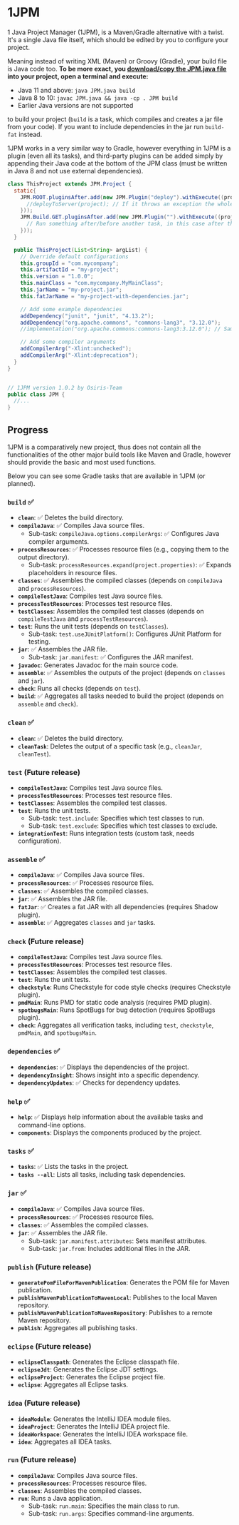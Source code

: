 # 1JPM
1 Java Project Manager (1JPM), is a Maven/Gradle alternative with a twist. 
It's a single Java file itself, which should be edited by you to configure your project.

Meaning instead of writing XML (Maven) or Groovy (Gradle), your build file is Java code too.
**To be more exact, you [download/copy the JPM.java file](https://github.com/Osiris-Team/1JPM/releases/) into your project, open a terminal and execute:**

- Java 11 and above: `java JPM.java build`
- Java 8 to 10:  `javac JPM.java && java -cp . JPM build`
- Earlier Java versions are not supported

to build your project (`build` is a task, which compiles and creates a jar file from your code).
If you want to include dependencies in the jar run `build-fat` instead.

1JPM works in a very similar way to Gradle, however
everything in 1JPM is a plugin (even all its tasks), 
and third-party plugins can be added simply by appending their Java code at the bottom of the JPM class
(must be written in Java 8 and not use external dependencies).

```java
class ThisProject extends JPM.Project {
  static{
    JPM.ROOT.pluginsAfter.add(new JPM.Plugin("deploy").withExecute((project) -> { // Register custom task
      //deployToServer(project); // If it throws an exception the whole build stops
    }));
    JPM.Build.GET.pluginsAfter.add(new JPM.Plugin("").withExecute((project) -> {
      // Run something after/before another task, in this case after the "build" task
    }));
  }

  public ThisProject(List<String> argList) {
    // Override default configurations
    this.groupId = "com.mycompany";
    this.artifactId = "my-project";
    this.version = "1.0.0";
    this.mainClass = "com.mycompany.MyMainClass";
    this.jarName = "my-project.jar";
    this.fatJarName = "my-project-with-dependencies.jar";

    // Add some example dependencies
    addDependency("junit", "junit", "4.13.2");
    addDependency("org.apache.commons", "commons-lang3", "3.12.0");
    //implementation("org.apache.commons:commons-lang3:3.12.0"); // Same as above but similar to Gradle DSL

    // Add some compiler arguments
    addCompilerArg("-Xlint:unchecked");
    addCompilerArg("-Xlint:deprecation");
  }
}


// 1JPM version 1.0.2 by Osiris-Team
public class JPM {
  //...
}
```


## Progress
1JPM is a comparatively new project, thus does not contain all the functionalities of the other
major build tools like Maven and Gradle, however should provide the basic and most used functions.

Below you can see some Gradle tasks that are available in 1JPM (or planned).

### `build` ✅

- **`clean`**: ✅ Deletes the build directory.
- **`compileJava`**: ✅ Compiles Java source files.
    - Sub-task: `compileJava.options.compilerArgs`: ✅ Configures Java compiler arguments.
- **`processResources`**: ✅ Processes resource files (e.g., copying them to the output directory).
    - Sub-task: `processResources.expand(project.properties)`: ✅ Expands placeholders in resource files.
- **`classes`**: ✅ Assembles the compiled classes (depends on `compileJava` and `processResources`).
- **`compileTestJava`**: Compiles test Java source files.
- **`processTestResources`**: Processes test resource files.
- **`testClasses`**: Assembles the compiled test classes (depends on `compileTestJava` and `processTestResources`).
- **`test`**: Runs the unit tests (depends on `testClasses`).
    - Sub-task: `test.useJUnitPlatform()`: Configures JUnit Platform for testing.
- **`jar`**: ✅ Assembles the JAR file.
    - Sub-task: `jar.manifest`: ✅ Configures the JAR manifest.
- **`javadoc`**: Generates Javadoc for the main source code.
- **`assemble`**: ✅ Assembles the outputs of the project (depends on `classes` and `jar`).
- **`check`**: Runs all checks (depends on `test`).
- **`build`**: ✅ Aggregates all tasks needed to build the project (depends on `assemble` and `check`).

### `clean` ✅

- **`clean`**: ✅ Deletes the build directory.
- **`cleanTask`**: Deletes the output of a specific task (e.g., `cleanJar`, `cleanTest`).

### `test` (Future release)

- **`compileTestJava`**: Compiles test Java source files.
- **`processTestResources`**: Processes test resource files.
- **`testClasses`**: Assembles the compiled test classes.
- **`test`**: Runs the unit tests.
    - Sub-task: `test.include`: Specifies which test classes to run.
    - Sub-task: `test.exclude`: Specifies which test classes to exclude.
- **`integrationTest`**: Runs integration tests (custom task, needs configuration).

### `assemble` ✅

- **`compileJava`**: ✅ Compiles Java source files.
- **`processResources`**: ✅ Processes resource files.
- **`classes`**: ✅ Assembles the compiled classes.
- **`jar`**: ✅ Assembles the JAR file.
- **`fatJar`**: ✅ Creates a fat JAR with all dependencies (requires Shadow plugin).
- **`assemble`**: ✅ Aggregates `classes` and `jar` tasks.

### `check` (Future release)

- **`compileTestJava`**: Compiles test Java source files.
- **`processTestResources`**: Processes test resource files.
- **`testClasses`**: Assembles the compiled test classes.
- **`test`**: Runs the unit tests.
- **`checkstyle`**: Runs Checkstyle for code style checks (requires Checkstyle plugin).
- **`pmdMain`**: Runs PMD for static code analysis (requires PMD plugin).
- **`spotbugsMain`**: Runs SpotBugs for bug detection (requires SpotBugs plugin).
- **`check`**: Aggregates all verification tasks, including `test`, `checkstyle`, `pmdMain`, and `spotbugsMain`.

### `dependencies` ✅

- **`dependencies`**: ✅ Displays the dependencies of the project.
- **`dependencyInsight`**: Shows insight into a specific dependency.
- **`dependencyUpdates`**: ✅ Checks for dependency updates.

### `help` ✅

- **`help`**: ✅ Displays help information about the available tasks and command-line options.
- **`components`**: Displays the components produced by the project.

### `tasks` ✅

- **`tasks`**: ✅ Lists the tasks in the project.
- **`tasks --all`**: Lists all tasks, including task dependencies.

### `jar` ✅

- **`compileJava`**: ✅ Compiles Java source files.
- **`processResources`**: ✅ Processes resource files.
- **`classes`**: ✅ Assembles the compiled classes.
- **`jar`**: ✅ Assembles the JAR file.
    - Sub-task: `jar.manifest.attributes`: Sets manifest attributes.
    - Sub-task: `jar.from`: Includes additional files in the JAR.

### `publish` (Future release)

- **`generatePomFileForMavenPublication`**: Generates the POM file for Maven publication.
- **`publishMavenPublicationToMavenLocal`**: Publishes to the local Maven repository.
- **`publishMavenPublicationToMavenRepository`**: Publishes to a remote Maven repository.
- **`publish`**: Aggregates all publishing tasks.

### `eclipse` (Future release)

- **`eclipseClasspath`**: Generates the Eclipse classpath file.
- **`eclipseJdt`**: Generates the Eclipse JDT settings.
- **`eclipseProject`**: Generates the Eclipse project file.
- **`eclipse`**: Aggregates all Eclipse tasks.

### `idea` (Future release)

- **`ideaModule`**: Generates the IntelliJ IDEA module files.
- **`ideaProject`**: Generates the IntelliJ IDEA project file.
- **`ideaWorkspace`**: Generates the IntelliJ IDEA workspace file.
- **`idea`**: Aggregates all IDEA tasks.

### `run` (Future release)

- **`compileJava`**: Compiles Java source files.
- **`processResources`**: Processes resource files.
- **`classes`**: Assembles the compiled classes.
- **`run`**: Runs a Java application.
    - Sub-task: `run.main`: Specifies the main class to run.
    - Sub-task: `run.args`: Specifies command-line arguments.